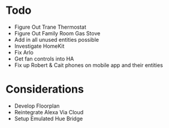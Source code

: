 # Todo

- Figure Out Trane Thermostat
- Figure Out Family Room Gas Stove
- Add in all unused entities possible
- Investigate HomeKit
- Fix Arlo
- Get fan controls into HA
- Fix up Robert & Cait phones on mobile app and their entities

# Considerations

- Develop Floorplan
- Reintegrate Alexa Via Cloud
- Setup Emulated Hue Bridge
